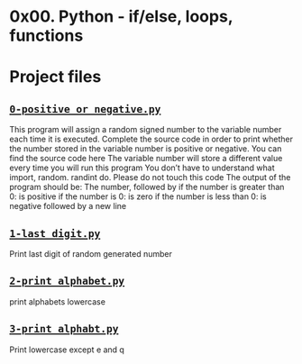 # 0x00. Python - if/else, loops, functions

# Project files



## [`0-positive_or_negative.py`](0-positive_or_negative.py)
This program will assign a random signed number to the variable number each time it is executed. Complete the source code in order to print whether the number stored in the variable number is positive or negative.
 You can find the source code here
 The variable number will store a different value every time you will run this program
 You don’t have to understand what import, random. randint do. Please do not touch this code
 The output of the program should be:
 The number, followed by
 if the number is greater than 0: is positive
 if the number is 0: is zero
 if the number is less than 0: is negative
 followed by a new line

## [`1-last_digit.py`](1-last_digit.py)
Print last digit of random generated number

## [`2-print_alphabet.py`](2-print_alphabet.py)
print alphabets lowercase

## [`3-print_alphabt.py`](3-print_alphabt.py)
Print lowercase except e and q
